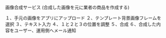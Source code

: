 画像合成サービス
(合成した画像を元に業者の商品を作成する)

１、手元の画像をアプリにアップロード
２、テンプレート背景画像フレームを選択
３、テキスト入力
４、１と２と３の位置を調整
５、合成
６、合成した内容をユーザー、運用側へメール通知